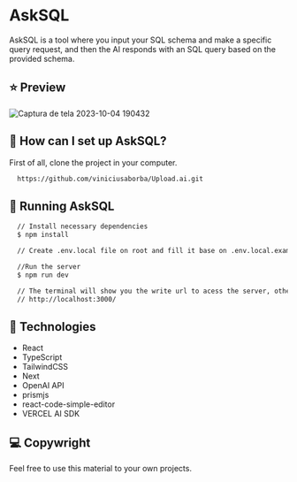 # AskSQL

AskSQL is a tool where you input your SQL schema and make a specific query request, and then the AI responds with an SQL query based on the provided schema.

## ⭐ Preview

![Captura de tela 2023-10-04 190432](https://github.com/viniciusaborba/AskSQL/assets/130422223/388c4c7c-7188-4013-8575-1ee0e509b8e0)

##  🚀 How can I set up AskSQL?

First of all, clone the project in your computer.

```bash
  https://github.com/viniciusaborba/Upload.ai.git
```



## 💫 Running AskSQL

```bash
  // Install necessary dependencies
  $ npm install

  // Create .env.local file on root and fill it base on .env.local.example

  //Run the server
  $ npm run dev

  // The terminal will show you the write url to acess the server, otherwise you can acess
  // http://localhost:3000/
```
    
## 🚀 Technologies

- React
- TypeScript
- TailwindCSS
- Next
- OpenAI API
- prismjs
- react-code-simple-editor
- VERCEL AI SDK    

## 💻 Copywright

Feel free to use this material to your own projects.